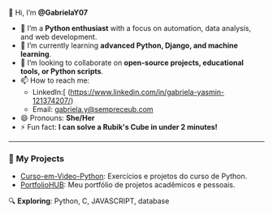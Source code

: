 👋 Hi, I’m **@GabrielaY07**  
- 🐍 I’m a **Python enthusiast** with a focus on automation, data analysis, and web development.  
- 🌱 I’m currently learning **advanced Python, Django, and machine learning**.  
- 🤝 I’m looking to collaborate on **open-source projects, educational tools, or Python scripts**.  
- 📫 How to reach me:  
  - LinkedIn:[ (https://www.linkedin.com/in/gabriela-yasmin-121374207/) 
  - Email: gabriela.y@sempreceub.com  
- 😄 Pronouns: **She/Her**  
- ⚡ Fun fact: **I can solve a Rubik's Cube in under 2 minutes!**  

---

### 🚀 **My Projects**  
- [Curso-em-Video-Python](https://github.com/GabrielaY07/Curso-em-Video-Python): Exercícios e projetos do curso de Python.  
- [PortfolioHUB](https://github.com/GabrielaY07/PortfolioHUB): Meu portfólio de projetos acadêmicos e pessoais.  

🔍 **Exploring**: Python, C, JAVASCRIPT, database

<!---
GabrielaY07/GabrielaY07 is a ✨ special ✨ repository because its `README.md` (this file) appears on your GitHub profile.
You can click the Preview link to take a look at your changes.
--->
